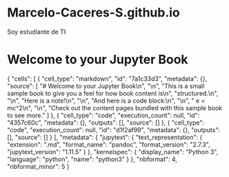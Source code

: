 # Marcelo-Caceres-S.github.io
Soy estudiante de TI
# Welcome to your Jupyter Book
{
 "cells": [
  {
   "cell_type": "markdown",
   "id": "7a1c33d3",
   "metadata": {},
   "source": [
    "# Welcome to your Jupyter Book\n",
    "\n",
    "This is a small sample book to give you a feel for how book content is\n",
    "structured.\n",
    "\n",
    "Here is a note!\n",
    "\n",
    "And here is a code block:\n",
    "\n",
    "    e = mc^2\n",
    "\n",
    "Check out the content pages bundled with this sample book to see more."
   ]
  },
  {
   "cell_type": "code",
   "execution_count": null,
   "id": "4357c60c",
   "metadata": {},
   "outputs": [],
   "source": []
  },
  {
   "cell_type": "code",
   "execution_count": null,
   "id": "d1f2af99",
   "metadata": {},
   "outputs": [],
   "source": []
  }
 ],
 "metadata": {
  "jupytext": {
   "text_representation": {
    "extension": ".md",
    "format_name": "pandoc",
    "format_version": "2.7.3",
    "jupytext_version": "1.11.5"
   }
  },
  "kernelspec": {
   "display_name": "Python 3",
   "language": "python",
   "name": "python3"
  }
 },
 "nbformat": 4,
 "nbformat_minor": 5
}


